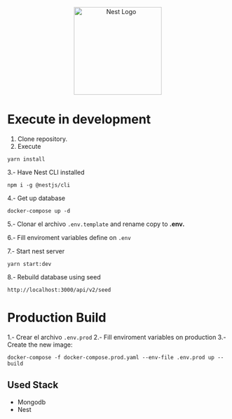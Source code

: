 <p align="center">
  <a href="http://nestjs.com/" target="blank"><img src="https://nestjs.com/img/logo-small.svg" width="200" alt="Nest Logo" /></a>
</p>

# Execute in development

1. Clone repository.
2. Execute
```
yarn install
````
3.- Have Nest CLI installed
```
npm i -g @nestjs/cli
````
4.- Get up database
```
docker-compose up -d
```

5.- Clonar el archivo ```.env.template``` and rename copy to __.env.__

6.- Fill enviroment variables define on ```.env```

7.- Start nest server
```
yarn start:dev
```
8.- Rebuild database using seed
```
http://localhost:3000/api/v2/seed
```

# Production Build
1.- Crear el archivo ```.env.prod```
2.- Fill enviroment variables on production
3.- Create the new image:
```
docker-compose -f docker-compose.prod.yaml --env-file .env.prod up --build
```

## Used Stack
* Mongodb
* Nest